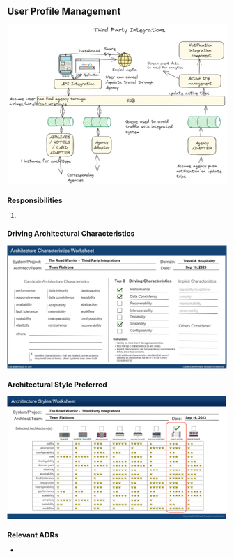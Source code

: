 ## User Profile Management

![Image](../images/third-party-integrations/component-diagram.png)

### Responsibilities

1. 

### Driving Architectural Characteristics

![Image](../images/third-party-integrations/architecture-characteristics.jpg)

### Architectural Style Preferred

![Image](../images/third-party-integrations/architecture-styles.jpg)

### Relevant ADRs

- 